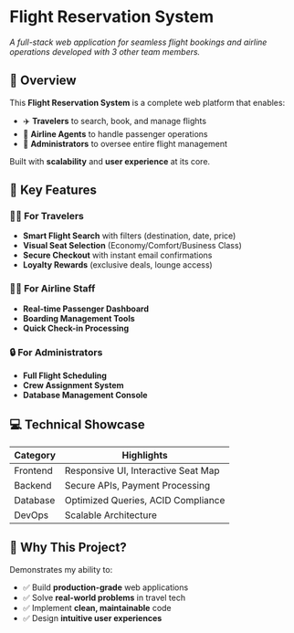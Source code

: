 # Flight Reservation System  
*A full-stack web application for seamless flight bookings and airline operations developed with 3 other team members.*  

## 🚀 Overview  
This **Flight Reservation System** is a complete web platform that enables:  
- ✈️ **Travelers** to search, book, and manage flights  
- 👔 **Airline Agents** to handle passenger operations  
- 🔧 **Administrators** to oversee entire flight management  

Built with **scalability** and **user experience** at its core.  

## 🔑 Key Features  

### 👨‍✈️ For Travelers  
- **Smart Flight Search** with filters (destination, date, price)  
- **Visual Seat Selection** (Economy/Comfort/Business Class)  
- **Secure Checkout** with instant email confirmations  
- **Loyalty Rewards** (exclusive deals, lounge access)  

### 👩‍💼 For Airline Staff  
- **Real-time Passenger Dashboard**  
- **Boarding Management Tools**  
- **Quick Check-in Processing**  

### 🔒 For Administrators  
- **Full Flight Scheduling**  
- **Crew Assignment System**  
- **Database Management Console**  

## 💻 Technical Showcase  
| Category        | Highlights                      |
|-----------------|---------------------------------|
| Frontend        | Responsive UI, Interactive Seat Map |
| Backend         | Secure APIs, Payment Processing |
| Database        | Optimized Queries, ACID Compliance |
| DevOps          | Scalable Architecture           |

## 🌟 Why This Project?  
Demonstrates my ability to:  
- ✅ Build **production-grade** web applications  
- ✅ Solve **real-world problems** in travel tech  
- ✅ Implement **clean, maintainable** code  
- ✅ Design **intuitive user experiences**  
